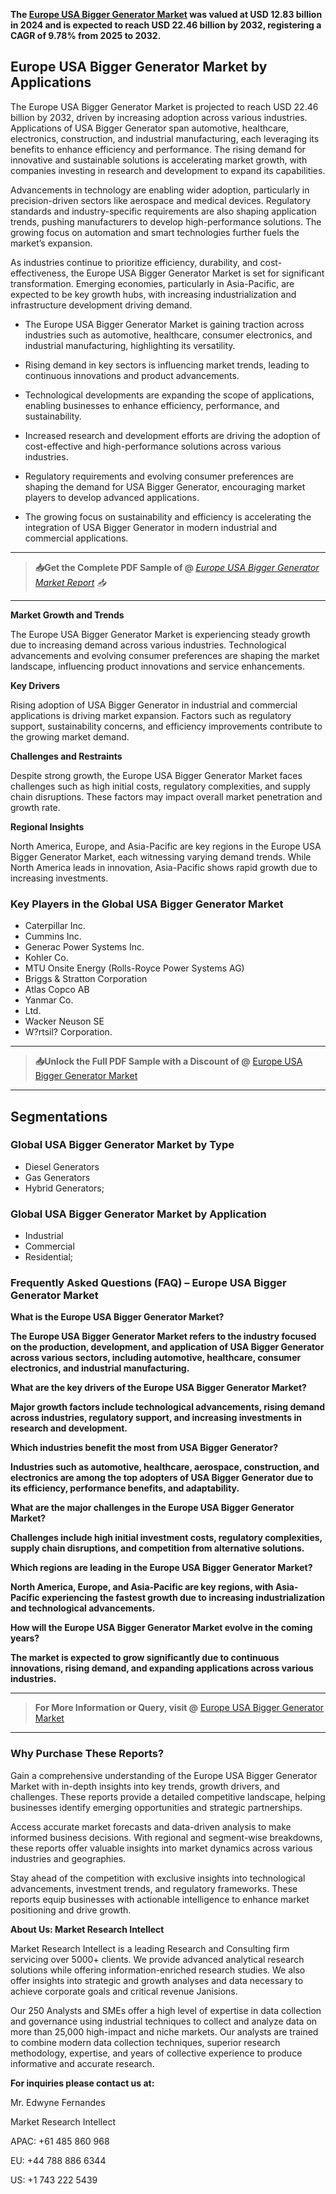 <p><strong>The <a href="https://www.marketresearchintellect.com/download-sample/?rid=920423&amp;utm_source=Pulse-April-Europe&amp;utm_medium=852">Europe USA Bigger Generator Market</a> was valued at USD 12.83 billion in 2024 and is expected to reach USD 22.46 billion by 2032, registering a CAGR of 9.78% from 2025 to 2032.</strong></p><h2>Europe USA Bigger Generator Market by Applications&nbsp;</h2><p><p>The Europe USA Bigger Generator Market is projected to reach USD 22.46 billion by 2032, driven by increasing adoption across various industries. Applications of USA Bigger Generator span automotive, healthcare, electronics, construction, and industrial manufacturing, each leveraging its benefits to enhance efficiency and performance. The rising demand for innovative and sustainable solutions is accelerating market growth, with companies investing in research and development to expand its capabilities.</p><p>Advancements in technology are enabling wider adoption, particularly in precision-driven sectors like aerospace and medical devices. Regulatory standards and industry-specific requirements are also shaping application trends, pushing manufacturers to develop high-performance solutions. The growing focus on automation and smart technologies further fuels the market&rsquo;s expansion.</p><p>As industries continue to prioritize efficiency, durability, and cost-effectiveness, the Europe USA Bigger Generator Market is set for significant transformation. Emerging economies, particularly in Asia-Pacific, are expected to be key growth hubs, with increasing industrialization and infrastructure development driving demand.</p></p><ul><li><p>The Europe USA Bigger Generator Market is gaining traction across industries such as automotive, healthcare, consumer electronics, and industrial manufacturing, highlighting its versatility.</p></li><li><p>Rising demand in key sectors is influencing market trends, leading to continuous innovations and product advancements.</p></li><li><p>Technological developments are expanding the scope of applications, enabling businesses to enhance efficiency, performance, and sustainability.</p></li><li><p>Increased research and development efforts are driving the adoption of cost-effective and high-performance solutions across various industries.</p></li><li><p>Regulatory requirements and evolving consumer preferences are shaping the demand for USA Bigger Generator, encouraging market players to develop advanced applications.</p></li><li><p>The growing focus on sustainability and efficiency is accelerating the integration of USA Bigger Generator in modern industrial and commercial applications.</p></li></ul><hr /><blockquote><p><strong><span class="font-[700]">📥Get the Complete PDF Sample of @ </span></strong><em><span class="font-[700]"><a href="https://www.marketresearchintellect.com/download-sample/?rid=920423&amp;utm_source=Pulse-April-Europe&amp;utm_medium=852" target="_blank" data-tracking-control-name="article-ssr-frontend-pulse_little-text-block" data-tracking-will-navigate="" data-test-link="">Europe USA Bigger Generator Market Report</a>&nbsp;📥</span></em></p></blockquote><hr /><p class="" data-start="77" data-end="360"><strong data-start="77" data-end="105">Market Growth and Trends</strong></p><p class="" data-start="77" data-end="360">The Europe USA Bigger Generator Market is experiencing steady growth due to increasing demand across various industries. Technological advancements and evolving consumer preferences are shaping the market landscape, influencing product innovations and service enhancements.</p><p class="" data-start="362" data-end="606"><strong data-start="362" data-end="377">Key Drivers</strong></p><p class="" data-start="362" data-end="606">Rising adoption of USA Bigger Generator in industrial and commercial applications is driving market expansion. Factors such as regulatory support, sustainability concerns, and efficiency improvements contribute to the growing market demand.</p><p class="" data-start="608" data-end="849"><strong data-start="608" data-end="637">Challenges and Restraints</strong></p><p class="" data-start="608" data-end="849">Despite strong growth, the Europe USA Bigger Generator Market faces challenges such as high initial costs, regulatory complexities, and supply chain disruptions. These factors may impact overall market penetration and growth rate.</p><p class="" data-start="851" data-end="1095"><strong data-start="851" data-end="872">Regional Insights</strong></p><p class="" data-start="851" data-end="1095">North America, Europe, and Asia-Pacific are key regions in the Europe USA Bigger Generator Market, each witnessing varying demand trends. While North America leads in innovation, Asia-Pacific shows rapid growth due to increasing investments.</p><p><h3>Key Players in the Global USA Bigger Generator Market </h3><ul><li>Caterpillar Inc.</li><li>Cummins Inc.</li><li>Generac Power Systems Inc.</li><li>Kohler Co.</li><li>MTU Onsite Energy (Rolls-Royce Power Systems AG)</li><li>Briggs & Stratton Corporation</li><li>Atlas Copco AB</li><li>Yanmar Co.</li><li>Ltd.</li><li>Wacker Neuson SE</li><li>W?rtsil? Corporation.</li></ul></p><hr /><blockquote><p><strong>📥Unlock the Full PDF Sample with a Discount of @</strong> <a href="https://www.marketresearchintellect.com/ask-for-discount/?rid=920423&amp;utm_source=Pulse-April-Europe&amp;utm_medium=852">Europe USA Bigger Generator Market</a></p></blockquote><hr /><p><h2>Segmentations</h2><h3>Global USA Bigger Generator Market by Type</h3><ul><li>Diesel Generators</li><li>Gas Generators</li><li>Hybrid Generators;</li></ul><h3>Global USA Bigger Generator Market by Application</h3><ul><li>Industrial</li><li>Commercial</li><li>Residential;</li></ul></p><h3><strong>Frequently Asked Questions (FAQ) &ndash; Europe USA Bigger Generator Market</strong></h3><p><strong>What is the Europe USA Bigger Generator Market?</strong></p><p><strong>The Europe USA Bigger Generator Market refers to the industry focused on the production, development, and application of USA Bigger Generator across various sectors, including automotive, healthcare, consumer electronics, and industrial manufacturing.</strong></p><p><strong>What are the key drivers of the Europe USA Bigger Generator Market?</strong></p><p><strong>Major growth factors include technological advancements, rising demand across industries, regulatory support, and increasing investments in research and development.</strong></p><p><strong>Which industries benefit the most from USA Bigger Generator?</strong></p><p><strong>Industries such as automotive, healthcare, aerospace, construction, and electronics are among the top adopters of USA Bigger Generator due to its efficiency, performance benefits, and adaptability.</strong></p><p><strong>What are the major challenges in the Europe USA Bigger Generator Market?</strong></p><p><strong>Challenges include high initial investment costs, regulatory complexities, supply chain disruptions, and competition from alternative solutions.</strong></p><p><strong>Which regions are leading in the Europe USA Bigger Generator Market?</strong></p><p><strong>North America, Europe, and Asia-Pacific are key regions, with Asia-Pacific experiencing the fastest growth due to increasing industrialization and technological advancements.</strong></p><p><strong>How will the Europe USA Bigger Generator Market evolve in the coming years?</strong></p><p><strong>The market is expected to grow significantly due to continuous innovations, rising demand, and expanding applications across various industries.</strong></p><hr /><blockquote><p><span class="font-[700]"><strong>For More Information or Query, visit&nbsp;@</strong>&nbsp;</span><span class="font-[700]"><a href="https://www.marketresearchintellect.com/product/global-usa-bigger-generator-market/?utm_source=Linkedin&utm_medium=852" target="_blank" data-tracking-control-name="article-ssr-frontend-pulse_little-text-block" data-tracking-will-navigate="" data-test-link="">Europe USA Bigger Generator Market</a></span></p></blockquote><hr /><h3><strong data-start="0" data-end="31">Why Purchase These Reports?</strong></h3><p class="" data-start="35" data-end="297">Gain a comprehensive understanding of the Europe USA Bigger Generator Market with in-depth insights into key trends, growth drivers, and challenges. These reports provide a detailed competitive landscape, helping businesses identify emerging opportunities and strategic partnerships.</p><p class="" data-start="299" data-end="540">Access accurate market forecasts and data-driven analysis to make informed business decisions. With regional and segment-wise breakdowns, these reports offer valuable insights into market dynamics across various industries and geographies.</p><p class="" data-start="542" data-end="784">Stay ahead of the competition with exclusive insights into technological advancements, investment trends, and regulatory frameworks. These reports equip businesses with actionable intelligence to enhance market positioning and drive growth.</p><p><strong><span class="font-[700]">About Us: Market Research Intellect</span></strong></p><p><span class="">Market Research Intellect is a leading Research and Consulting firm servicing over 5000+ clients. We provide advanced analytical research solutions while offering information-enriched research studies.&nbsp;</span>We also offer insights into strategic and growth analyses and data necessary to achieve corporate goals and critical revenue Janisions.</p><p><span class="">Our 250 Analysts and SMEs offer a high level of expertise in data collection and governance using industrial techniques to collect and analyze data on more than 25,000 high-impact and niche markets. Our analysts are trained to combine modern data collection techniques, superior research methodology, expertise, and years of collective experience to produce informative and accurate research.</span></p><p><strong>For inquiries please contact us at:</strong></p><p>Mr. Edwyne Fernandes</p><p>Market Research Intellect</p><p>APAC: +61 485 860 968</p><p>EU: +44 788 886 6344</p><p>US: +1 743 222 5439</p>